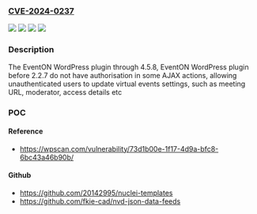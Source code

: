 ### [CVE-2024-0237](https://cve.mitre.org/cgi-bin/cvename.cgi?name=CVE-2024-0237)
![](https://img.shields.io/static/v1?label=Product&message=EventON%20Premium&color=blue)
![](https://img.shields.io/static/v1?label=Product&message=EventON&color=blue)
![](https://img.shields.io/static/v1?label=Version&message=0%3C%202.2.7%20&color=brighgreen)
![](https://img.shields.io/static/v1?label=Vulnerability&message=CWE-862%20Missing%20Authorization&color=brighgreen)

### Description

The EventON WordPress plugin through 4.5.8, EventON WordPress plugin before 2.2.7 do not have authorisation in some AJAX actions, allowing unauthenticated users to update virtual events settings, such as meeting URL, moderator, access details etc

### POC

#### Reference
- https://wpscan.com/vulnerability/73d1b00e-1f17-4d9a-bfc8-6bc43a46b90b/

#### Github
- https://github.com/20142995/nuclei-templates
- https://github.com/fkie-cad/nvd-json-data-feeds

